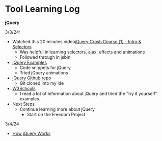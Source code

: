 # Tool Learning Log

**jQuery**

3/3/24:
* Watched this 20 minutes video[jQuery Crash Course [1] - Intro & Selectors](https://www.youtube.com/watch?v=3nrLc_JOF7k)
    * Was helpful in learning selectors, ajax, effects and animations
    * Followed through in jsbin
* [jQuery Examples](https://www.quackit.com/jquery/examples/)
    *  Code snippets for jQuery
    *  Tried jQuery animations
* [jQuery Github repo](https://github.com/jquery/jquery?tab=readme-ov-file)
    * Git cloned into my ide
*  [W3Schools](https://www.w3schools.com/jquERy/default.asp)
   *  I read a lot of information about jQuery and tried the "try it yourself" examples.
*  Next Steps
    * Continue learning more about jQuery 
         *   Start on the Freedom Project
     
           
3/4/24

* [How jQuery Works](https://learn.jquery.com/about-jquery/how-jquery-works/)
   


<!-- 
* Links you used today (websites, videos, etc)
* Things you tried, progress you made, etc
* Challenges, a-ha moments, etc
* Questions you still have
* What you're going to try next
-->
